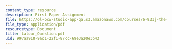 ```yaml
---
content_type: resource
description: First Paper Assignment
file: https://ol-ocw-studio-app-qa.s3.amazonaws.com/courses/6-933j-the-structure-of-engineering-revolutions-fall-2001/997aa9189ac122f187cc69e3a20e3b43_Latour_Question.pdf
file_type: application/pdf
resourcetype: Document
title: Latour_Question.pdf
uid: 997aa918-9ac1-22f1-87cc-69e3a20e3b43
---
```

